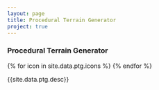 ```yaml
---
layout: page
title: Procedural Terrain Generator
project: true
---
```

<div class="header">
    <h3>Procedural Terrain Generator</h3>
    <div class="icons">
        {% for icon in site.data.ptg.icons %}
            <i class="{{icon}}"></i>
        {% endfor %}
    </div>
</div>
<div class="content">
    <p>{{site.data.ptg.desc}}</p>
</div>
